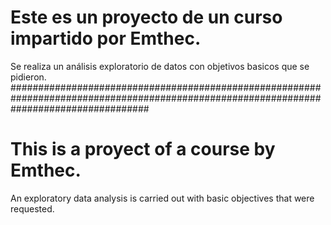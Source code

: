 # Este es un proyecto de un curso impartido por Emthec.
Se realiza un análisis exploratorio de datos con objetivos basicos que se pidieron.
#########################################################################################################################################
# This is a proyect of a course by Emthec.
An exploratory data analysis is carried out with basic objectives that were requested.

